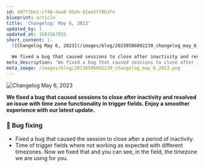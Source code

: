 ```yaml
---
id: e07f3be1-cf40-4aa8-95eb-81ae5f78b3fe
blueprint: article
title: 'Changelog: May 6, 2023'
updated_by: 1
updated_at: 1683367955
short_content: |-
  ![Changelog May 6, 2023](/images/blog/20230506092239_changelog_may_6_2023.png)

  We fixed a bug that caused sessions to close after inactivity and resolved an issue with time zone functionality in trigger fields. Enjoy a smoother experience with our latest update.
meta_description: 'We fixed a bug that caused sessions to close after inactivity and resolved an issue with time zone functionality in trigger fields. Enjoy a smoother experience with our latest update.'
meta_image: /images/blog/20230506092239_changelog_may_6_2023.png
---
```

![Changelog May 6, 2023](/images/blog/20230506092239_changelog_may_6_2023.png)

**We fixed a bug that caused sessions to close after inactivity and resolved an issue with time zone functionality in trigger fields. Enjoy a smoother experience with our latest update.**

### 🐛 Bug fixing
- Fixed a bug that caused the session to close after a period of inactivity.
- Time of trigger fields where not working as expected with different timezones. Now we fixed that and you can see, in the field, the timezone we are using for you.
